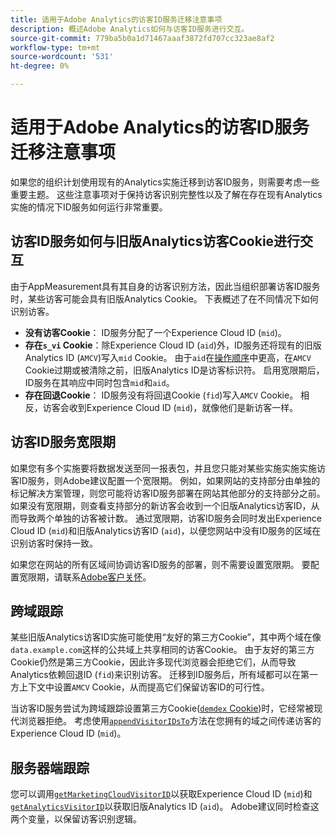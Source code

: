 ```yaml
---
title: 适用于Adobe Analytics的访客ID服务迁移注意事项
description: 概述Adobe Analytics如何与访客ID服务进行交互。
source-git-commit: 779ba5b0a1d71467aaaf3872fd707cc323ae8af2
workflow-type: tm+mt
source-wordcount: '531'
ht-degree: 0%

---
```


# 适用于Adobe Analytics的访客ID服务迁移注意事项

如果您的组织计划使用现有的Analytics实施迁移到访客ID服务，则需要考虑一些重要主题。 这些注意事项对于保持访客识别完整性以及了解在存在现有Analytics实施的情况下ID服务如何运行非常重要。

## 访客ID服务如何与旧版Analytics访客Cookie进行交互

由于AppMeasurement具有其自身的访客识别方法，因此当组织部署访客ID服务时，某些访客可能会具有旧版Analytics Cookie。 下表概述了在不同情况下如何识别访客。

* **没有访客Cookie**： ID服务分配了一个Experience Cloud ID (`mid`)。
* **存在`s_vi` Cookie**：除Experience Cloud ID (`aid`)外，ID服务还将现有的旧版Analytics ID (`AMCV`)写入`mid` Cookie。 由于`aid`在[操作顺序](overview.md)中更高，在`AMCV` Cookie过期或被清除之前，旧版Analytics ID是访客标识符。 启用宽限期后，ID服务在其响应中同时包含`mid`和`aid`。
* **存在回退Cookie**： ID服务没有将回退Cookie (`fid`)写入`AMCV` Cookie。 相反，访客会收到Experience Cloud ID (`mid`)，就像他们是新访客一样。

## 访客ID服务宽限期

如果您有多个实施要将数据发送至同一报表包，并且您只能对某些实施实施实施访客ID服务，则Adobe建议配置一个宽限期。 例如，如果网站的支持部分由单独的标记解决方案管理，则您可能将访客ID服务部署在网站其他部分的支持部分之前。 如果没有宽限期，则查看支持部分的新访客会收到一个旧版Analytics访客ID，从而导致两个单独的访客被计数。 通过宽限期，访客ID服务会同时发出Experience Cloud ID (`mid`)和旧版Analytics访客ID (`aid`)，以便您网站中没有ID服务的区域在识别访客时保持一致。

如果您在网站的所有区域间协调访客ID服务的部署，则不需要设置宽限期。 要配置宽限期，请联系[Adobe客户关怀](https://helpx.adobe.com/cn/marketing-cloud/contact-support.html)。

## 跨域跟踪

某些旧版Analytics访客ID实施可能使用“友好的第三方Cookie”，其中两个域在像`data.example.com`这样的公共域上共享相同的访客Cookie。 由于友好的第三方Cookie仍然是第三方Cookie，因此许多现代浏览器会拒绝它们，从而导致Analytics依赖回退ID (`fid`)来识别访客。 迁移到ID服务后，所有域都可以在第一方上下文中设置`AMCV` Cookie，从而提高它们保留访客ID的可行性。

当访客ID服务尝试为跨域跟踪设置第三方Cookie([`demdex` Cookie](https://experienceleague.adobe.com/en/docs/id-service/using/intro/cookies))时，它经常被现代浏览器拒绝。 考虑使用[`appendVisitorIDsTo`](https://experienceleague.adobe.com/en/docs/id-service/using/id-service-api/methods/appendvisitorid)方法在您拥有的域之间传递访客的Experience Cloud ID (`mid`)。

## 服务器端跟踪

您可以调用[`getMarketingCloudVisitorID`](https://experienceleague.adobe.com/en/docs/id-service/using/id-service-api/methods/getmcvid)以获取Experience Cloud ID (`mid`)和[`getAnalyticsVisitorID`](https://experienceleague.adobe.com/en/docs/id-service/using/id-service-api/methods/getanalyticsvisitorid)以获取旧版Analytics ID (`aid`)。 Adobe建议同时检查这两个变量，以保留访客识别逻辑。
